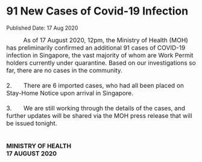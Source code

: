 <html>
    <meta http-equiv="Content-Type" content="text/html; charset=utf-8"/>
    <meta charset="utf-8"/>
    <title>91 New Cases of Covid-19 Infection</title>
    <body><h1>91 New Cases of Covid-19 Infection</h1>
    <p>Published Date: 17 Aug 2020</p> <span style="font-size: 16px;">&nbsp; &nbsp; &nbsp; &nbsp; &nbsp; As of 17 August 2020, 12pm, the Ministry of Health (MOH) has preliminarily confirmed an additional 91 cases of COVID-19 infection in Singapore, the vast majority of whom are Work Permit holders currently under quarantine. Based on our investigations so far, there are no cases in the community.<br><br>2.&nbsp; &nbsp; &nbsp; &nbsp;There are 6 imported cases, who had all been placed on Stay-Home Notice upon arrival in Singapore.&nbsp;<br><br>3.&nbsp; &nbsp; &nbsp; &nbsp;We are still working through the details of the cases, and further updates will be shared via the MOH press release that will be issued tonight.<br><br><br><strong>MINISTRY OF HEALTH<br>17 AUGUST 2020</strong></span><br></body>
</html>
